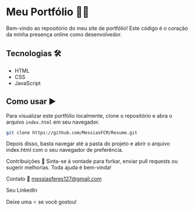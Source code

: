 # Meu Portfólio :man_technologist:

Bem-vindo ao repositório do meu site de portfólio! Este código é o coração da minha presença online como desenvolvedor.

## Tecnologias :hammer_and_wrench:
- HTML
- CSS
- JavaScript

## Como usar :arrow_forward:

Para visualizar este portfólio localmente, clone o repositório e abra o arquivo `index.html` em seu navegador.

```bash
git clone https://github.com/MessiasFCM/Resume.git
```

Depois disso, basta navegar até a pasta do projeto e abrir o arquivo index.html com o seu navegador de preferência.

Contribuições :handshake:
Sinta-se à vontade para forkar, enviar pull requests ou sugerir melhorias. Toda ajuda é bem-vinda!

Contato :envelope_with_arrow:
messiasferes127@gmail.com

Seu LinkedIn

Deixe uma ⭐ se você gostou!
